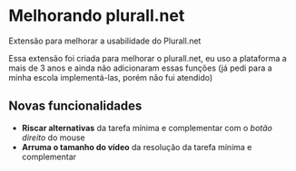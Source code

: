 # Melhorando plurall.net
Extensão para melhorar a usabilidade do Plurall.net

Essa extensão foi criada para melhorar o plurall.net, eu uso a plataforma a mais de 3 anos e ainda não adicionaram essas funções (já pedi para a minha escola implementá-las, porém não fui atendido)

## Novas funcionalidades

- **Riscar alternativas** da tarefa mínima e complementar com o *botão direito* do mouse
- **Arruma o tamanho do vídeo** da resolução da tarefa mínima e complementar
